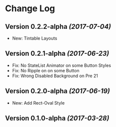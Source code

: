 Change Log
==========

Version 0.2.2-alpha *(2017-07-04)*
----------------------------

  * New: Tintable Layouts

Version 0.2.1-alpha *(2017-06-23)*
----------------------------

  * Fix: No StateList Animator on some Button Styles
  * Fix: No Ripple on on some Button
  * Fix: Wrong Disabled Background on Pre 21

Version 0.2.0-alpha *(2017-06-19)*
----------------------------

 * New: Add Rect-Oval Style

Version 0.1.0-alpha *(2017-03-28)*
----------------------------